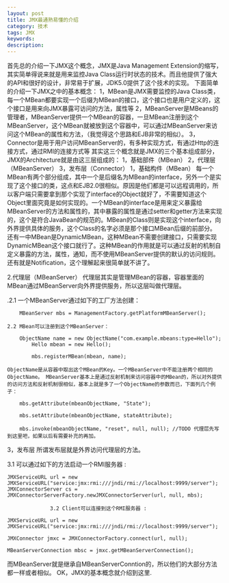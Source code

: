 ```yaml
---
layout: post
title: JMX最通熟易懂的介绍
category: 技术
tags: JMX
keywords: 
description: 
---
```


首先总的介绍一下JMX这个概念，JMX是Java Management Extension的缩写，其实简单得说来就是用来监控Java Class运行时状态的技术。而且他提供了强大的API和很好的设计，非常易于扩展，JDK5.0提供了这个技术的实现。 下面简单的介绍一下JMX之中的基本概念： 1，MBean是JMX需要监控的Java Class类，每一个MBean都要实现一个后缀为MBean的接口，这个接口也是用户定义的，这个接口是用来向JMX暴露可访问的方法，属性等 2，MBeanServer是MBeans的管理者，MBeanServer提供一个MBean的容器，一旦MBean注册到这个MBeanServer，这个MBean就被放到这个容器中，可以通过MBeanServer来访问这个MBean的属性和方法，（我觉得这个思路和EJB非常的相似）。 3，Connector是用于用户访问MBeanServer的，有多种实现方式，有通过Http的连接方式，通过RMI的连接方式等 其实这三个概念就是JMX的三个基本组成部分，JMX的Architecture就是由这三层组成的： 1，基础部件（MBean） 2，代理层（MBeanServer） 3，发布层（Connector）
1，基础构件（MBean） 每一个MBean有两个部分组成，其中一个是后缀名为MBean的interface，另外一个是实现了这个接口的类，这点和EJB2.0很相似。原因是他们都是可以远程调用的，所以客户端只需要拿到那个实现了interface的Object就好了，不需要知道这个Object里面究竟是如何实现的。一个MBean的interface是用来定义暴露给MBeanServer的方法和属性的，其中暴露的属性是通过setter和getter方法来实现的，这个是符合JavaBean的规范的。MBean的Class则是实现这个interface，向外界提供具体的服务，这个Class的名字必须是那个接口MBean后缀的前部分。 还有一中MBean是DynamicMBean，这种MBean不需要创建接口，只需要实现DynamicMBean这个接口就行了。这种MBean的作用就是可以通过反射的机制自定义暴露的方法，属性，通知，而不使用MBeanServer提供的默认的访问规则。 还有就是Notification，这个理解起来很简单就不讲了。

  2.代理层（MBeanServer） 代理层其实是管理MBean的容器，容器里面的MBean通过MBeanServer向外界提供服务，所以这层叫做代理层。

   .2.1  一个MBeanServer通过如下的工厂方法创建：
```
	MBeanServer mbs = ManagementFactory.getPlatformMBeanServer();
```
    2.2 MBean可以注册到这个MBeanServer：
```
	ObjectName name = new ObjectName("com.example.mbeans:type=Hello");
        Hello mbean = new Hello();

        mbs.registerMBean(mbean, name);
```
	ObjectName是从容器中取出这个MBean的Key。一个MBeanServer中不能注册两个相同的ObjectName。 MBeanServer基本上是通过反射机制来访问容器中的MBean的，所以对外提供的访问方法和反射机制很相似，基本上就是多了一个ObjectName的参数而已，下面列几个例子：
```
	mbs.getAttribute(mbeanObjectName, "State");

	mbs.setAttribute(mbeanObjectName, stateAttribute);

	mbs.invoke(mbeanObjectName, "reset", null, null); //TODO 代理层先写到这里吧，如果以后有需要补充的再加。
```
3，发布层 所谓发布层就是外界访问代理层的方法。

  3.1 可以通过如下的方法启动一个RMI服务器 :
```
JMXServiceURL url = new JMXServiceURL("service:jmx:rmi:///jndi/rmi://localhost:9999/server");
JMXConnectorServer cs = JMXConnectorServerFactory.newJMXConnectorServer(url, null, mbs);

              3.2 Client可以连接到这个RMI服务器 :

JMXServiceURL url = new JMXServiceURL("service:jmx:rmi:///jndi/rmi://localhost:9999/server");

JMXConnector jmxc = JMXConnectorFactory.connect(url, null);

MBeanServerConnection mbsc = jmxc.getMBeanServerConnection();
```
而MBeanServer就是继承自MBeanServerConntion的，所以他们的大部分方法都一样或者相似。 OK，JMX的基本概念就介绍到这里.



